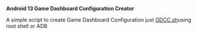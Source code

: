 <b>Android 13 Game Dashboard Configuration Creator</b>

A simple script to create Game Dashboard Configuration 
just <a href="/GDCC.sh">GDCC.sh</a>using root shell or ADB
